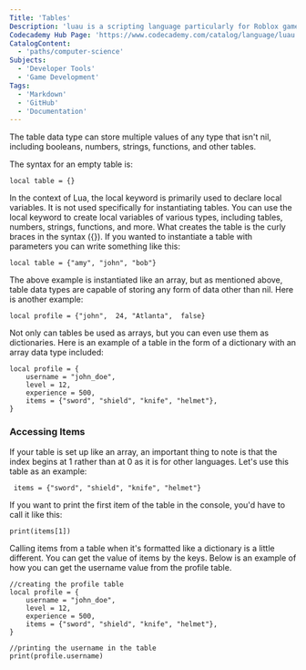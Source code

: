 ```yaml
---
Title: 'Tables'
Description: 'luau is a scripting language particularly for Roblox game development. This document is meant to demonstrate the use case for luau tables.'
Codecademy Hub Page: 'https://www.codecademy.com/catalog/language/luau'
CatalogContent:
  - 'paths/computer-science'
Subjects:
  - 'Developer Tools'
  - 'Game Development'
Tags:
  - 'Markdown'
  - 'GitHub'
  - 'Documentation'
---
```


The table data type can store multiple values of any type that isn't nil, including booleans, numbers, strings, functions, and other tables.

The syntax for an empty table is:

```
local table = {}
```

In the context of Lua, the local keyword is primarily used to declare local variables. It is not used specifically for instantiating tables. You can use the local keyword to create local variables of various types, including tables, numbers, strings, functions, and more. What creates the table is the curly braces in the syntax ({}). If you wanted to instantiate a table with parameters you can write something like this:

```
local table = {"amy", "john", "bob"} 
```

The above example is instantiated like an array, but as mentioned above, table data types are capable of storing any form of data other than nil. Here is another example:

```
local profile = {"john",  24, "Atlanta",  false}
```

Not only can tables be used as arrays, but you can even use them as dictionaries. Here is an example of a table in the form of a dictionary with an array data type included:

```
local profile = {
    username = "john_doe",
    level = 12,
    experience = 500,
    items = {"sword", "shield", "knife", "helmet"},
}
```


### Accessing Items


If your table is set up like an array, an important thing to note is that the index begins at 1 rather than at 0 as it is for other languages. Let's use this table as an example:

```
 items = {"sword", "shield", "knife", "helmet"}
```

If you want to print the first item of the table in the console, you'd have to call it like this:

```
print(items[1])
```

Calling items from a table when it's formatted like a dictionary is a little different. You can get the value of items by the keys. Below is an example of how you can get the username value from the profile table.

```
//creating the profile table
local profile = {
    username = "john_doe",
    level = 12,
    experience = 500,
    items = {"sword", "shield", "knife", "helmet"},
}

//printing the username in the table 
print(profile.username)
```